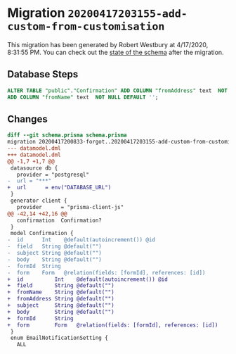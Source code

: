 # Migration `20200417203155-add-custom-from-customisation`

This migration has been generated by Robert Westbury at 4/17/2020, 8:31:55 PM.
You can check out the [state of the schema](./schema.prisma) after the migration.

## Database Steps

```sql
ALTER TABLE "public"."Confirmation" ADD COLUMN "fromAddress" text  NOT NULL DEFAULT '',
ADD COLUMN "fromName" text  NOT NULL DEFAULT '';
```

## Changes

```diff
diff --git schema.prisma schema.prisma
migration 20200417200833-forgot..20200417203155-add-custom-from-customisation
--- datamodel.dml
+++ datamodel.dml
@@ -1,7 +1,7 @@
 datasource db {
   provider = "postgresql"
-  url = "***"
+  url      = env("DATABASE_URL")
 }
 generator client {
   provider      = "prisma-client-js"
@@ -42,14 +42,16 @@
   confirmation  Confirmation?
 }
 model Confirmation {
-  id      Int    @default(autoincrement()) @id
-  field   String @default("")
-  subject String @default("")
-  body    String @default("")
-  formId  String
-  form    Form   @relation(fields: [formId], references: [id])
+  id          Int    @default(autoincrement()) @id
+  field       String @default("")
+  fromName    String @default("")
+  fromAddress String @default("")
+  subject     String @default("")
+  body        String @default("")
+  formId      String
+  form        Form   @relation(fields: [formId], references: [id])
 }
 enum EmailNotificationSetting {
   ALL
```


